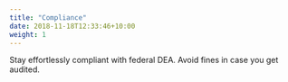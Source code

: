 ```yaml
---
title: "Compliance"
date: 2018-11-18T12:33:46+10:00
weight: 1
---
```


Stay effortlessly compliant with federal DEA. Avoid fines in case you get audited.
